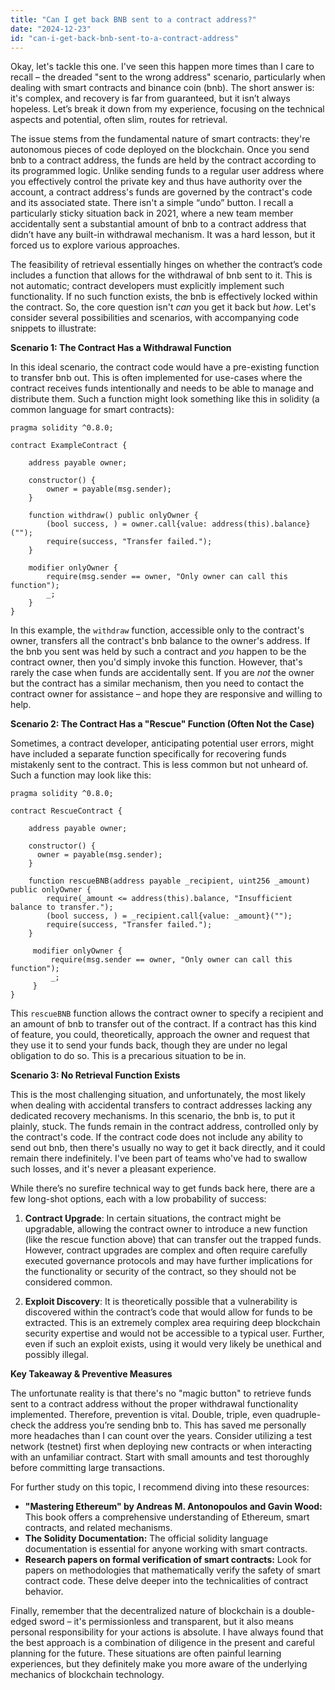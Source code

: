 ```yaml
---
title: "Can I get back BNB sent to a contract address?"
date: "2024-12-23"
id: "can-i-get-back-bnb-sent-to-a-contract-address"
---
```


Okay, let's tackle this one. I've seen this happen more times than I care to recall – the dreaded "sent to the wrong address" scenario, particularly when dealing with smart contracts and binance coin (bnb). The short answer is: it's complex, and recovery is far from guaranteed, but it isn’t always hopeless. Let’s break it down from my experience, focusing on the technical aspects and potential, often slim, routes for retrieval.

The issue stems from the fundamental nature of smart contracts: they're autonomous pieces of code deployed on the blockchain. Once you send bnb to a contract address, the funds are held by the contract according to its programmed logic. Unlike sending funds to a regular user address where you effectively control the private key and thus have authority over the account, a contract address's funds are governed by the contract's code and its associated state. There isn't a simple “undo” button. I recall a particularly sticky situation back in 2021, where a new team member accidentally sent a substantial amount of bnb to a contract address that didn’t have any built-in withdrawal mechanism. It was a hard lesson, but it forced us to explore various approaches.

The feasibility of retrieval essentially hinges on whether the contract’s code includes a function that allows for the withdrawal of bnb sent to it. This is not automatic; contract developers must explicitly implement such functionality. If no such function exists, the bnb is effectively locked within the contract. So, the core question isn't *can* you get it back but *how*. Let's consider several possibilities and scenarios, with accompanying code snippets to illustrate:

**Scenario 1: The Contract Has a Withdrawal Function**

In this ideal scenario, the contract code would have a pre-existing function to transfer bnb out. This is often implemented for use-cases where the contract receives funds intentionally and needs to be able to manage and distribute them. Such a function might look something like this in solidity (a common language for smart contracts):

```solidity
pragma solidity ^0.8.0;

contract ExampleContract {

    address payable owner;

    constructor() {
        owner = payable(msg.sender);
    }

    function withdraw() public onlyOwner {
        (bool success, ) = owner.call{value: address(this).balance}("");
        require(success, "Transfer failed.");
    }

    modifier onlyOwner {
        require(msg.sender == owner, "Only owner can call this function");
        _;
    }
}
```
In this example, the `withdraw` function, accessible only to the contract's owner, transfers all the contract's bnb balance to the owner's address. If the bnb you sent was held by such a contract and *you* happen to be the contract owner, then you'd simply invoke this function. However, that's rarely the case when funds are accidentally sent. If you are *not* the owner but the contract has a similar mechanism, then you need to contact the contract owner for assistance – and hope they are responsive and willing to help.

**Scenario 2: The Contract Has a "Rescue" Function (Often Not the Case)**

Sometimes, a contract developer, anticipating potential user errors, might have included a separate function specifically for recovering funds mistakenly sent to the contract. This is less common but not unheard of. Such a function may look like this:

```solidity
pragma solidity ^0.8.0;

contract RescueContract {
    
    address payable owner;

    constructor() {
      owner = payable(msg.sender);
    }

    function rescueBNB(address payable _recipient, uint256 _amount) public onlyOwner {
        require(_amount <= address(this).balance, "Insufficient balance to transfer.");
        (bool success, ) = _recipient.call{value: _amount}("");
        require(success, "Transfer failed.");
    }

     modifier onlyOwner {
         require(msg.sender == owner, "Only owner can call this function");
         _;
     }
}

```

This `rescueBNB` function allows the contract owner to specify a recipient and an amount of bnb to transfer out of the contract. If a contract has this kind of feature, you could, theoretically, approach the owner and request that they use it to send your funds back, though they are under no legal obligation to do so. This is a precarious situation to be in.

**Scenario 3: No Retrieval Function Exists**

This is the most challenging situation, and unfortunately, the most likely when dealing with accidental transfers to contract addresses lacking any dedicated recovery mechanisms. In this scenario, the bnb is, to put it plainly, stuck. The funds remain in the contract address, controlled only by the contract's code. If the contract code does not include any ability to send out bnb, then there's usually no way to get it back directly, and it could remain there indefinitely. I've been part of teams who've had to swallow such losses, and it's never a pleasant experience.

While there’s no surefire technical way to get funds back here, there are a few long-shot options, each with a low probability of success:

1.  **Contract Upgrade**: In certain situations, the contract might be upgradable, allowing the contract owner to introduce a new function (like the rescue function above) that can transfer out the trapped funds. However, contract upgrades are complex and often require carefully executed governance protocols and may have further implications for the functionality or security of the contract, so they should not be considered common.

2.  **Exploit Discovery**: It is theoretically possible that a vulnerability is discovered within the contract’s code that would allow for funds to be extracted. This is an extremely complex area requiring deep blockchain security expertise and would not be accessible to a typical user. Further, even if such an exploit exists, using it would very likely be unethical and possibly illegal.

**Key Takeaway & Preventive Measures**

The unfortunate reality is that there's no "magic button" to retrieve funds sent to a contract address without the proper withdrawal functionality implemented. Therefore, prevention is vital. Double, triple, even quadruple-check the address you’re sending bnb to. This has saved me personally more headaches than I can count over the years. Consider utilizing a test network (testnet) first when deploying new contracts or when interacting with an unfamiliar contract. Start with small amounts and test thoroughly before committing large transactions.

For further study on this topic, I recommend diving into these resources:

*   **"Mastering Ethereum" by Andreas M. Antonopoulos and Gavin Wood:** This book offers a comprehensive understanding of Ethereum, smart contracts, and related mechanisms.
*   **The Solidity Documentation:** The official solidity language documentation is essential for anyone working with smart contracts.
*   **Research papers on formal verification of smart contracts:** Look for papers on methodologies that mathematically verify the safety of smart contract code. These delve deeper into the technicalities of contract behavior.

Finally, remember that the decentralized nature of blockchain is a double-edged sword – it's permissionless and transparent, but it also means personal responsibility for your actions is absolute. I have always found that the best approach is a combination of diligence in the present and careful planning for the future. These situations are often painful learning experiences, but they definitely make you more aware of the underlying mechanics of blockchain technology.
